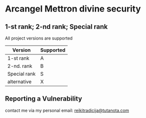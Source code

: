 # Arcangel Mettron divine security

## 1-st rank; 2-nd rank; Special rank

All project versions are supported

| Version | Supported          |
| ------- | ------------------ |
| 1-st rank  | A |
| 2-nd. rank | B                |
| Special rank   | S |
| alternative   | X              |

## Reporting a Vulnerability

contact me via my personal email: reikitradicija@tutanota.com

